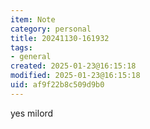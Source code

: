 ```yaml
---
item: Note
category: personal
title: 20241130-161932
tags:
- general
created: 2025-01-23@16:15:18
modified: 2025-01-23@16:15:18
uid: af9f22b8c509d9b0
---
```


yes milord